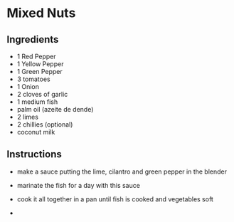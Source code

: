 # Mixed Nuts

## Ingredients

- 1 Red Pepper
- 1 Yellow Pepper
- 1 Green Pepper
- 3 tomatoes
- 1 Onion
- 2 cloves of garlic
- 1 medium fish
- palm oil (azeite de dende)
- 2 limes
- 2 chillies (optional)
- coconut milk

## Instructions
- make a sauce putting the lime, cilantro and green pepper in the blender
- marinate the fish for a day with this sauce
- cook it all together in a pan until fish is cooked and vegetables soft

-
